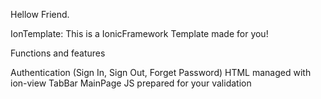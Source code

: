 Hellow Friend.

IonTemplate: This is a IonicFramework Template made for you!

Functions and features

Authentication (Sign In, Sign Out, Forget Password)
HTML managed with ion-view
TabBar MainPage
JS prepared for your validation
